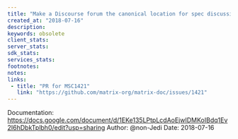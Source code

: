 ```yaml
---
title: "Make a Discourse forum the canonical location for spec discussions"
created_at: "2018-07-16"
description:
keywords: obsolete
client_stats:
server_stats:
sdk_stats:
services_stats:
footnotes:
notes:
links:
 - title: "PR for MSC1421"
   link: "https://github.com/matrix-org/matrix-doc/issues/1421"
---
```

Documentation: https://docs.google.com/document/d/1EKe135LPtpLcdAoEjwIDMKoIBdq1Ev2I6hDbkTplbh0/edit?usp=sharing
Author: @non-Jedi
Date: 2018-07-16
